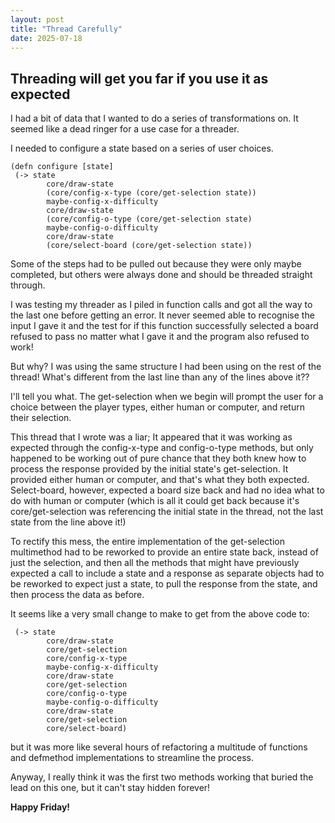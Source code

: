 ```yaml
---
layout: post
title: "Thread Carefully"
date: 2025-07-18
---
```


## Threading will get you far if you use it as expected

I had a bit of data that I wanted to do a series of transformations on. It seemed like a 
dead ringer for a use case for a threader. 

I needed to configure a state based on a series of user choices. 
````
(defn configure [state]
 (-> state
        core/draw-state
        (core/config-x-type (core/get-selection state))
        maybe-config-x-difficulty
        core/draw-state
        (core/config-o-type (core/get-selection state)
        maybe-config-o-difficulty
        core/draw-state
        (core/select-board (core/get-selection state))

````
Some of the steps had to be pulled out because they were only maybe completed, but others 
were always done and should be threaded straight through. 

I was testing my threader as I piled in function calls  and got all the way to the last one 
before getting an error. It never seemed able to recognise the input I gave it and the test for 
if this function successfully selected a board refused to pass no matter what I gave it and the program 
also refused to work! 

But why? I was using the same structure I had been using on the rest of the thread! What's different 
from the last line than any of the lines above it??

I'll tell you what. The get-selection when we begin will prompt the user for a choice between 
the player types, either human or computer, and return their selection. 

This thread that I wrote was a liar; It appeared that it was working as expected through the 
config-x-type and config-o-type methods, but only happened to be working out of pure chance that they 
both knew how to process the response provided by the initial state's get-selection. It provided 
either human or computer, and that's what they both expected. Select-board, however, expected 
a board size back and had no idea what to do with human or computer (which is all it could get back 
because it's core/get-selection was referencing the initial state in the thread, not the last state from 
the line above it!) 

To rectify this mess, the 
entire implementation of the get-selection multimethod had to be reworked to provide an entire state 
back, instead of just the selection, and then all the methods that might have previously expected 
a call to include a state and a response as separate objects had to be reworked to expect just a state, 
to pull the response from the state, and then process the data as before. 

It seems like a very small change to make to get from the above code to: 
````
 (-> state
        core/draw-state
        core/get-selection
        core/config-x-type
        maybe-config-x-difficulty
        core/draw-state
        core/get-selection
        core/config-o-type
        maybe-config-o-difficulty
        core/draw-state
        core/get-selection
        core/select-board)
````
but it was more like several hours of refactoring a multitude of functions and defmethod implementations 
to streamline the process. 

Anyway, I really think it was the first two methods working that buried the lead on this one, 
but it can't stay hidden forever!


**Happy Friday!**